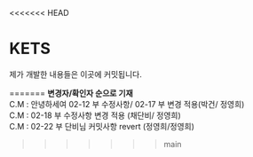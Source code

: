 <<<<<<< HEAD
# KETS

제가 개발한 내용들은 이곳에 커밋됩니다.

=======
**변경자/확인자 순으로 기재**  
C.M : 안녕하세여 02-12 부 수정사항/ 02-17 부 변경 적용(박건/ 정영희)  
C.M : 02-18 부 수정사항 변경 적용 (채단비/ 정영희)  
C.M : 02-22 부 단비님 커밋사항 revert (정영희/정영희)
>>>>>>> main

